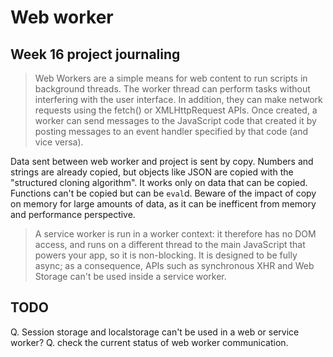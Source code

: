 # Web worker

## Week 16 project journaling

> Web Workers are a simple means for web content to run scripts in background threads. The worker thread can perform tasks without interfering with the user interface. In addition, they can make network requests using the fetch() or XMLHttpRequest APIs. Once created, a worker can send messages to the JavaScript code that created it by posting messages to an event handler specified by that code (and vice versa).

Data sent between web worker and project is sent by copy.
Numbers and strings are already copied, but objects like JSON are copied with the "structured cloning algorithm".
It works only on data that can be copied.
Functions can't be copied but can be `eval`d.
Beware of the impact of copy on memory for large amounts of data, as it can be inefficent from memory and performance perspective.

> A service worker is run in a worker context: it therefore has no DOM access, and runs on a different thread to the main JavaScript that powers your app, so it is non-blocking. It is designed to be fully async; as a consequence, APIs such as synchronous XHR and Web Storage can't be used inside a service worker.

## TODO

Q. Session storage and localstorage can't be used in a web or service worker?
Q. check the current status of web worker communication.
